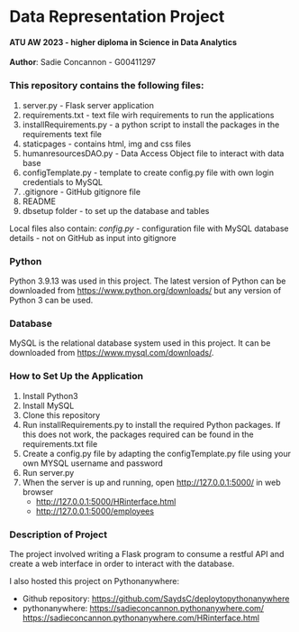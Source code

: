 # Data Representation Project

#### ATU AW 2023 - higher diploma in Science in Data Analytics
__Author__: Sadie Concannon - G00411297

### This repository contains the following files:
1. server.py - Flask server application
2. requirements.txt - text file wirh requirements to run the applications
3. installRequirements.py - a python script to install the packages in the requirements text file
4. staticpages - contains html, img and css files
5. humanresourcesDAO.py - Data Access Object file to interact with data base
6. configTemplate.py - template to create config.py file with own login credentials to MySQL
7. .gitignore - GitHub gitignore file
8. README 
9. dbsetup folder - to set up the database and tables

Local files also contain:
*config.py* - configuration file with MySQL database details - not on GitHub as input into gitignore

### Python
Python 3.9.13 was used in this project. The latest version of Python can be downloaded from https://www.python.org/downloads/ but any version of Python 3 can be used.

### Database
MySQL is the relational database system used in this project. It can be downloaded from https://www.mysql.com/downloads/.

### How to Set Up the Application

1. Install Python3
2. Install MySQL
3. Clone this repository
4. Run installRequirements.py to install the required Python packages. If this does not work, the packages required can be found in the requirements.txt file
5. Create a config.py file by adapting the configTemplate.py file using your own MYSQL username and password
6. Run server.py
7. When the server is up and running, open http://127.0.0.1:5000/ in web browser
    - http://127.0.0.1:5000/HRinterface.html
    - http://127.0.0.1:5000/employees
### Description of Project
The project involved writing a Flask program to consume a restful API and create a web interface in order to interact with the database.

I also hosted this project on Pythonanywhere:
- Github repository: https://github.com/SaydsC/deploytopythonanywhere
- pythonanywhere:  https://sadieconcannon.pythonanywhere.com/
                    https://sadieconcannon.pythonanywhere.com/HRinterface.html
